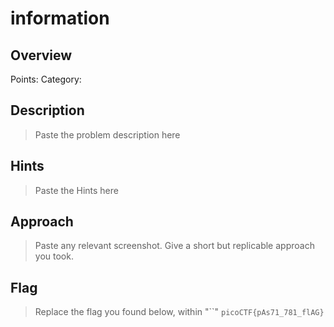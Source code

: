 # information

## Overview

Points:
Category:

## Description

> Paste the problem description here

## Hints

> Paste the Hints here

## Approach

> Paste any relevant screenshot. Give a short but replicable approach you took.

## Flag

> Replace the flag you found below, within "``"
`picoCTF{pAs71_781_flAG}`
